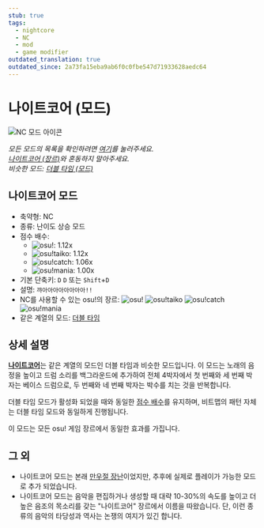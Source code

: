 ```yaml
---
stub: true
tags:
  - nightcore
  - NC
  - mod
  - game modifier
outdated_translation: true
outdated_since: 2a73fa15eba9ab6f0c0fbe547d71933628aedc64
---
```


# 나이트코어 (모드)

![NC 모드 아이콘](/wiki/shared/mods/NC.png "나이트코어 (NC) 모드 아이콘")

*모든 모드의 목록을 확인하려면 [여기](/wiki/Gameplay/Game_modifier)를 눌러주세요.*\
*[나이트코어 (장르)](https://en.wikipedia.org/wiki/Nightcore)와 혼동하지 말아주세요.*\
*비슷한 모드: [더블 타임 (모드)](/wiki/Gameplay/Game_modifier/Double_Time)*

## 나이트코어 모드

- 축약형: NC
- 종류: 난이도 상승 모드
- 점수 배수:
  - ![][osu!]: 1.12x
  - ![][osu!taiko]: 1.12x
  - ![][osu!catch]: 1.06x
  - ![][osu!mania]: 1.00x
- 기본 단축키: `D` `D` 또는 `Shift`+`D`
- 설명: `꺄아아아아아아아아!!`
- NC를 사용할 수 있는 osu!의 장르: ![][osu!] ![][osu!taiko] ![][osu!catch] ![][osu!mania]
- 같은 계열의 모드: [더블 타임](/wiki/Gameplay/Game_modifier/Double_Time)

## 상세 설명

[**나이트코어**](/wiki/Gameplay/Game_modifier)는 같은 계열의 모드인 더블 타임과 비슷한 모드입니다.
이 모드는 노래의 음정을 높이고 드럼 소리를 백그라운드에 추가하여 전체 4박자에서 첫 번째와 세 번째 박자는 베이스 드럼으로, 두 번째와 네 번째 박자는 박수를 치는 것을 반복합니다.

더블 타임 모드가 활성화 되었을 때와 동일한 [점수 배수](/wiki/Gameplay/Game_modifier/Score_multiplier)를 유지하며, 비트맵의 패턴 자체는 더블 타임 모드와 동일하게 진행됩니다.

이 모드는 모든 osu! 게임 장르에서 동일한 효과를 가집니다.

## 그 외

- 나이트코어 모드는 본래 [만우절 장난](https://osu.ppy.sh/community/forums/topics/49733)이었지만, 추후에 실제로 플레이가 가능한 모드로 추가 되었습니다.
- 나이트코어 모드는 음악을 편집하거나 생성할 때 대략 10-30%의 속도를 높이고 더 높은 음조의 목소리를 갖는 "나이트코어" 장르에서 이름을 따왔습니다. 단, 이런 종류의 음악의 타당성과 역사는 논쟁의 여지가 있긴 합니다.

[osu!]: /wiki/shared/mode/osu.png "osu!"
[osu!taiko]: /wiki/shared/mode/taiko.png "osu!taiko"
[osu!catch]: /wiki/shared/mode/catch.png "osu!catch"
[osu!mania]: /wiki/shared/mode/mania.png "osu!mania"
